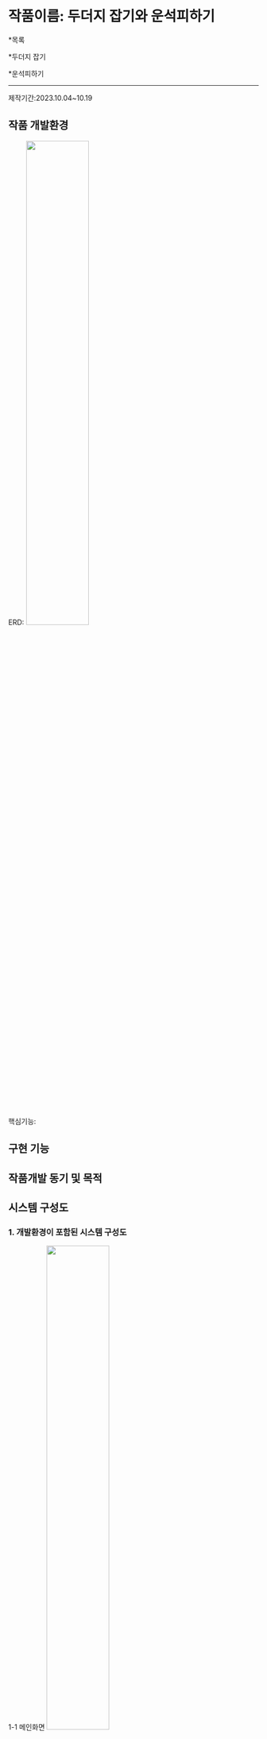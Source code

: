# 작품이름: 두더지 잡기와 운석피하기
*목록

 *두더지 잡기 
 
 *운석피하기 
  ***

제작기간:2023.10.04~10.19


## 작품 개발환경

ERD:
<img width="50%" src="https://3nd-team3.s3.ap-northeast-2.amazonaws.com/upload/%EC%8A%A4%ED%81%AC%EB%A6%B0%EC%83%B7+2024-02-20+152556.png"/>

핵심기능:

## 구현 기능

## 작품개발 동기 및 목적
  
  ## 시스템 구성도

### 1. 개발환경이 포함된 시스템 구성도
1-1 메인화면 
<img width="50%" src="https://3nd-team3.s3.ap-northeast-2.amazonaws.com/upload/%EC%8A%A4%ED%81%AC%EB%A6%B0%EC%83%B7+2024-02-19+165007.png"/>

  ***
  
### 1.두더지 잡기
<img width="50%" src="https://3nd-team3.s3.ap-northeast-2.amazonaws.com/upload/%EC%8A%A4%ED%81%AC%EB%A6%B0%EC%83%B7+2024-02-19+170818.png"/>

 ***
 
### 2.운석피하기 
<img width="50%" src="https://3nd-team3.s3.ap-northeast-2.amazonaws.com/upload/%EC%8A%A4%ED%81%AC%EB%A6%B0%EC%83%B7+2024-02-19+170915.png"/>

